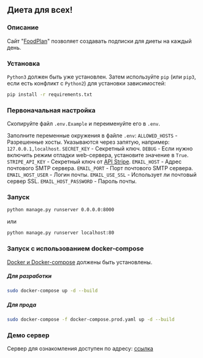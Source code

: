 ## Диета для всех!

### Описание

Сайт "[FoodPlan](http://foodplandvm.tk)" позволяет создавать подписки для диеты на каждый день.

### Установка
`Python3` должен быть уже установлен. Затем используйте `pip` (или `pip3`,
если есть конфликт с `Python2`) для установки зависимостей:
```bash
pip install -r requirements.txt
```

### Первоначальная настройка

Скопируйте файл `.env.Example` и переименуйте его в `.env`.

Заполните переменные окружения в файле `.env`:
`ALLOWED_HOSTS` - Разрешенные хосты. Указываются через запятую, например: `127.0.0.1,localhost`.
`SECRET_KEY` - Секретный ключ.
`DEBUG` - Если нужно включить режим отладки web-сервера, установите значение в `True`.
`STRIPE_API_KEY` - Секретный ключ от [API Stripe](https://dashboard.stripe.com/apikeys/).
`EMAIL_HOST` - Адрес почтового SMTP сервера.
`EMAIL_PORT` - Порт почтового SMTP сервера.
`EMAIL_HOST_USER` - Логин почты.
`EMAIL_USE_SSL` - Использует ли почтовый сервер SSL.
`EMAIL_HOST_PASSWORD` - Пароль почты.

### Запуск
```bash
python manage.py runserver 0.0.0.0:8000
```
или
```bash
python manage.py runserver localhost:80
```
### Запуск  с использованием docker-compose

[Docker и Docker-compose](https://docs.docker.com/get-docker/) должены быть установлены.
##### Для разработки

```bash
sudo docker-compose up -d --build
```

##### Для прода

```bash
sudo docker-compose -f docker-compose.prod.yaml up -d --build
```
### Демо сервер

Сервер для ознакомления доступен по адресу: [ссылка](http://foodplandvm.tk)
